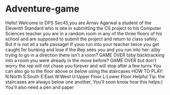 # Adventure-game

Hello! Welcome to DPS Sec45,you are Arnav Agarwal a student of the Eleventh Standard who is late in submitting
the CS project to his Computer Sciences teacher
you are in a random room in any of the three floors of his school and are supposed to submit 
the project and return to class safely.
But it  is not all a safe passage! If youo run into your teacher twice you get caught for bunking
and lose if the Rep sees you and you run into her:
a)by trying to go in a direction there isn't a room? GAME OVER
b)by backtracking into a room you were already in the move before? GAME OVER
but don't worry the rep will not chase you forever and will stop after a few turns
You can also go to the floor above or below using the staircases
HOW TO PLAY:
N:North
S:South
E:East
W:West
U:Upper Floor
L:Lower Floor
Helpful Tip: the staircases are always below one another, You'll soon know how this helps:)
             You'll also need a pen and paper
